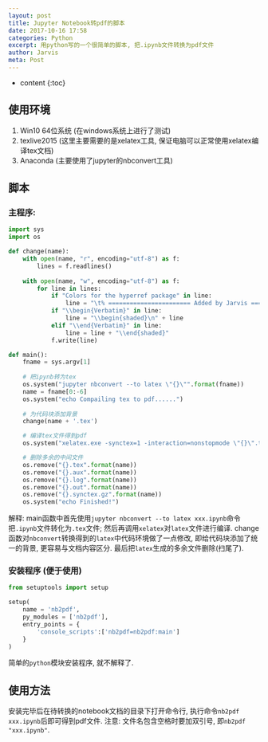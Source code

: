 ```yaml
---
layout: post
title: Jupyter Notebook转pdf的脚本
date: 2017-10-16 17:58
categories: Python
excerpt: 用python写的一个很简单的脚本, 把.ipynb文件转换为pdf文件
author: Jarvis
meta: Post
---
```


* content
{:toc}

## 使用环境

1. Win10 64位系统 (在windows系统上进行了测试)
2. texlive2015 (这里主要需要的是xelatex工具, 保证电脑可以正常使用xelatex编译tex文档)
3. Anaconda (主要使用了jupyter的nbconvert工具)

## 脚本

### **主程序**:

```python
import sys
import os

def change(name):
    with open(name, "r", encoding="utf-8") as f:
        lines = f.readlines()
    
    with open(name, "w", encoding="utf-8") as f:
        for line in lines:
            if "Colors for the hyperref package" in line:
                line = "\t% ======================= Added by Jarvis =====================\n\t\\usepackage{framed}\n\t\\usepackage{color}\n\t\\definecolor{shadecolor}{rgb}{0.97,0.97,0.97}\n\t% ======================= Added by Jarvis =====================" + line
            if "\\begin{Verbatim}" in line:
                line = "\\begin{shaded}\n" + line
            elif "\\end{Verbatim}" in line:
                line = line + "\\end{shaded}"
            f.write(line)

def main():
    fname = sys.argv[1]
    
    # 把ipynb转为tex
    os.system("jupyter nbconvert --to latex \"{}\"".format(fname))
    name = fname[0:-6]
    os.system("echo Compailing tex to pdf......")
    
    # 为代码块添加背景
    change(name + '.tex')

    # 编译tex文件得到pdf
    os.system("xelatex.exe -synctex=1 -interaction=nonstopmode \"{}\".tex > nul".format(name))

    # 删除多余的中间文件
    os.remove("{}.tex".format(name))
    os.remove("{}.aux".format(name))
    os.remove("{}.log".format(name))
    os.remove("{}.out".format(name))
    os.remove("{}.synctex.gz".format(name))
    os.system("echo Finished!")
```

解释: main函数中首先使用`jupyter nbconvert --to latex xxx.ipynb`命令把`.ipynb`文件转化为`.tex`文件; 然后再调用`xelatex`对`latex`文件进行编译. 
change函数对`nbconvert`转换得到的`latex`中代码环境做了一点修改, 即给代码块添加了统一的背景, 更容易与文档内容区分. 最后把`latex`生成的多余文件删除(扫尾了).


### **安装程序 (便于使用)**

```python
from setuptools import setup

setup(
    name = 'nb2pdf',
    py_modules = ['nb2pdf'],
    entry_points = {
        'console_scripts':['nb2pdf=nb2pdf:main']
    }
)
```

简单的`python`模块安装程序, 就不解释了. 


## 使用方法

安装完毕后在待转换的notebook文档的目录下打开命令行, 执行命令`nb2pdf xxx.ipynb`后即可得到pdf文件. 注意: 文件名包含空格时要加双引号, 即`nb2pdf "xxx.ipynb"`. 
